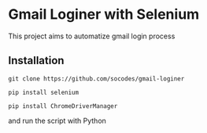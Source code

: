 # Gmail Loginer with Selenium

This project aims to automatize gmail login process


## Installation

```
git clone https://github.com/socodes/gmail-loginer
```

````
pip install selenium
````
````
pip install ChromeDriverManager
````

and run the script with Python